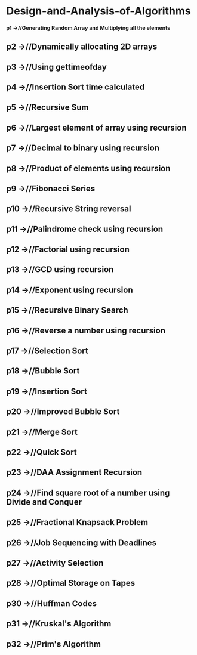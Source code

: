 # Design-and-Analysis-of-Algorithms

#### p1	->//Generating Random Array and Multiplying all the elements
## p2	->//Dynamically allocating 2D arrays
## p3	->//Using gettimeofday
## p4	->//Insertion Sort time calculated
## p5	->//Recursive Sum
## p6	->//Largest element of array using recursion
## p7	->//Decimal to binary using recursion
## p8	->//Product of elements using recursion
## p9	->//Fibonacci Series
## p10	->//Recursive String reversal
## p11	->//Palindrome check using recursion
## p12	->//Factorial using recursion
## p13	->//GCD using recursion
## p14	->//Exponent using recursion
## p15	->//Recursive Binary Search
## p16	->//Reverse a number using recursion
## p17	->//Selection Sort
## p18	->//Bubble Sort
## p19	->//Insertion Sort
## p20	->//Improved Bubble Sort
## p21	->//Merge Sort
## p22	->//Quick Sort
## p23	->//DAA Assignment Recursion
## p24	->//Find square root of a number using Divide and Conquer
## p25	->//Fractional Knapsack Problem
## p26	->//Job Sequencing with Deadlines
## p27	->//Activity Selection
## p28	->//Optimal Storage on Tapes
## p30	->//Huffman Codes
## p31 ->//Kruskal's Algorithm
## p32 ->//Prim's Algorithm
